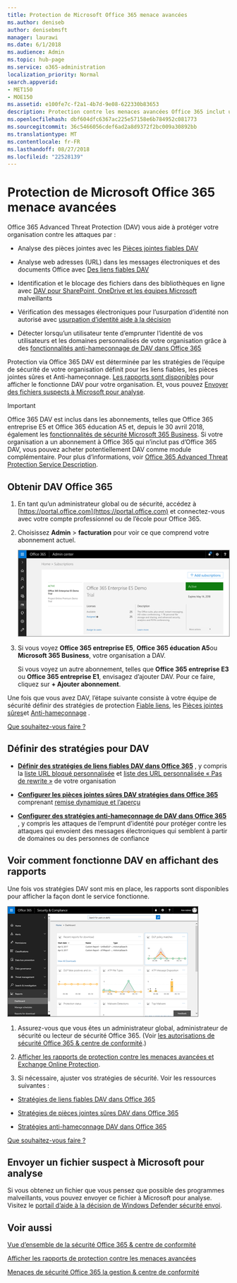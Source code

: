 ```yaml
---
title: Protection de Microsoft Office 365 menace avancées
ms.author: deniseb
author: denisebmsft
manager: laurawi
ms.date: 6/1/2018
ms.audience: Admin
ms.topic: hub-page
ms.service: o365-administration
localization_priority: Normal
search.appverid:
- MET150
- MOE150
ms.assetid: e100fe7c-f2a1-4b7d-9e08-622330b83653
description: Protection contre les menaces avancées Office 365 inclut usurpation d’identité aide à la décision, liens fiables, pièces jointes fiables et des fonctionnalités anti-hameçonnage avancées. Protection contre les menaces avancées est également étendu aux fichiers dans SharePoint Online, OneDrive pour les entreprises et Teams Microsoft.
ms.openlocfilehash: dbf604dfc6367ac225e57158e6b784952c081773
ms.sourcegitcommit: 36c5466056cdef6ad2a8d9372f2bc009a30892bb
ms.translationtype: MT
ms.contentlocale: fr-FR
ms.lasthandoff: 08/27/2018
ms.locfileid: "22528139"
---
```

# <a name="office-365-advanced-threat-protection"></a>Protection de Microsoft Office 365 menace avancées

Office 365 Advanced Threat Protection (DAV) vous aide à protéger votre organisation contre les attaques par :
  
- Analyse des pièces jointes avec les [Pièces jointes fiables DAV](atp-safe-attachments.md)
    
- Analyse web adresses (URL) dans les messages électroniques et des documents Office avec [Des liens fiables DAV](atp-safe-links.md)
    
- Identification et le blocage des fichiers dans des bibliothèques en ligne avec [DAV pour SharePoint, OneDrive et les équipes Microsoft](atp-for-spo-odb-and-teams.md) malveillants
    
- Vérification des messages électroniques pour l’usurpation d’identité non autorisé avec [usurpation d’identité aide à la décision](learn-about-spoof-intelligence.md)
    
- Détecter lorsqu’un utilisateur tente d’emprunter l’identité de vos utilisateurs et les domaines personnalisés de votre organisation grâce à des [fonctionnalités anti-hameçonnage de DAV dans Office 365](atp-anti-phishing.md)
    
Protection via Office 365 DAV est déterminée par les stratégies de l’équipe de sécurité de votre organisation définit pour les liens fiables, les pièces jointes sûres et Anti-hameçonnage. [Les rapports sont disponibles](view-reports-for-atp.md) pour afficher le fonctionne DAV pour votre organisation. Et, vous pouvez [Envoyer des fichiers suspects à Microsoft pour analyse](office-365-atp.md#submitlalware).
  
> [!IMPORTANT]
> Office 365 DAV est inclus dans les abonnements, telles que Office 365 entreprise E5 et Office 365 éducation A5 et, depuis le 30 avril 2018, également les [fonctionnalités de sécurité Microsoft 365 Business](https://support.office.com/article/c123694a-1efb-459e-a8d5-2187975373dc). Si votre organisation a un abonnement à Office 365 qui n’inclut pas d’Office 365 DAV, vous pouvez acheter potentiellement DAV comme module complémentaire. Pour plus d’informations, voir [Office 365 Advanced Threat Protection Service Description](https://technet.microsoft.com/library/exchange-online-advanced-threat-protection-service-description.aspx). 
      
## <a name="get-office-365-atp"></a>Obtenir DAV Office 365

1. En tant qu’un administrateur global ou de sécurité, accédez à [https://portal.office.com](https://portal.office.com) et connectez-vous avec votre compte professionnel ou de l’école pour Office 365. 
    
2. Choisissez **Admin** \> **facturation** pour voir ce que comprend votre abonnement actuel. 
    
    ![En tant qu’un administrateur global, se connecter à portal.office.com et accédez à Admin \> de facturation](media/18a3546c-bd1f-4f49-82ec-0184909b42c2.png)
  
3. Si vous voyez **Office 365 entreprise E5**, **Office 365 éducation A5**ou **Microsoft 365 Business**, votre organisation a DAV. 
    
    Si vous voyez un autre abonnement, telles que **Office 365 entreprise E3** ou **Office 365 entreprise E1**, envisagez d’ajouter DAV. Pour ce faire, cliquez sur **+ Ajouter abonnement**.
    
Une fois que vous avez DAV, l’étape suivante consiste à votre équipe de sécurité définir des stratégies de protection [Fiable liens](atp-safe-links.md), les [Pièces jointes sûres](atp-safe-attachments.md)et [Anti-hameçonnage](set-up-atp-anti-phishing-policies.md) . 
  
[Que souhaitez-vous faire ?](office-365-atp.md#TOC)
  
## <a name="define-policies-for-atp"></a>Définir des stratégies pour DAV

- **[Définir des stratégies de liens fiables DAV dans Office 365](set-up-atp-safe-links-policies.md)** , y compris la [liste URL bloqué personnalisée](set-up-a-custom-blocked-urls-list-wtih-atp.md) et [liste des URL personnalisée « Pas de rewrite »](set-up-a-custom-do-not-rewrite-urls-list-with-atp.md) de votre organisation
    
- **[Configurer les pièces jointes sûres DAV stratégies dans Office 365](set-up-atp-safe-attachments-policies.md)** comprenant [remise dynamique et l’aperçu](dynamic-delivery-and-previewing.md)
    
- **[Configurer des stratégies anti-hameçonnage de DAV dans Office 365](set-up-atp-anti-phishing-policies.md)** , y compris les attaques de l’emprunt d’identité pour protéger contre les attaques qui envoient des messages électroniques qui semblent à partir de domaines ou des personnes de confiance 
  
## <a name="see-how-atp-is-working-by-viewing-reports"></a>Voir comment fonctionne DAV en affichant des rapports

Une fois vos stratégies DAV sont mis en place, les rapports sont disponibles pour afficher la façon dont le service fonctionne.

[![La sécurité &amp; tableau de bord de centre de conformité peut vous aider à voir où travaille protection contre les menaces avancées](media/6b213d34-adbb-44af-8549-be9a7e2db087.png)](view-reports-for-atp.md)
  
1. Assurez-vous que vous êtes un administrateur global, administrateur de sécurité ou lecteur de sécurité Office 365. (Voir [les autorisations de sécurité Office 365 &amp; centre de conformité](permissions-in-the-security-and-compliance-center.md).)
    
2. [Afficher les rapports de protection contre les menaces avancées et Exchange Online Protection](view-reports-for-atp.md).
    
3. Si nécessaire, ajuster vos stratégies de sécurité. Voir les ressources suivantes :
    
  - [Stratégies de liens fiables DAV dans Office 365](set-up-atp-safe-links-policies.md)
    
  - [Stratégies de pièces jointes sûres DAV dans Office 365](set-up-atp-safe-attachments-policies.md)
    
  - [Stratégies anti-hameçonnage DAV dans Office 365](set-up-atp-anti-phishing-policies.md)
    
[Que souhaitez-vous faire ?](office-365-atp.md)
  
## <a name="submit-a-suspicious-file-to-microsoft-for-analysis"></a>Envoyer un fichier suspect à Microsoft pour analyse

Si vous obtenez un fichier que vous pensez que possible des programmes malveillants, vous pouvez envoyer ce fichier à Microsoft pour analyse. Visitez le [portail d’aide à la décision de Windows Defender sécurité envoi](https://go.microsoft.com/fwlink/?linkid=857185).
  
## <a name="related-topics"></a>Voir aussi

[Vue d’ensemble de la sécurité Office 365 &amp; centre de conformité](https://support.office.com/article/a5f2fd18-b029-4257-b5a8-ae83e7768c85)
  
[Afficher les rapports de protection contre les menaces avancées](view-reports-for-atp.md)
  
[Menaces de sécurité Office 365 la gestion &amp; centre de conformité](threat-management.md)
  

